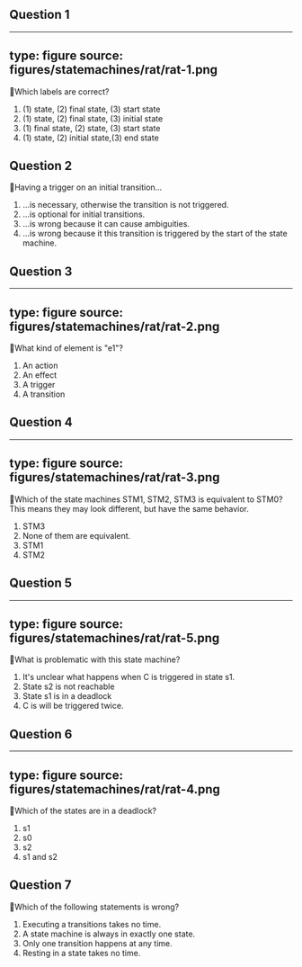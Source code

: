 ## Question 1

---
type: figure
source: figures/statemachines/rat/rat-1.png
---

:rat:Which labels are correct?

1. <span>(1)</span> state,         (2) final state,  (3) start state
2. <span>(1)</span> state,         (2) final state,  (3) initial state
3. <span>(1)</span> final state,   (2) state,        (3) start state
4. <span>(1)</span> state,         (2) initial state,(3) end state


## Question 2

:rat:Having a trigger on an initial transition...

1. ...is necessary, otherwise the transition is not triggered.
2. ...is optional for initial transitions.
3. ...is wrong because it can cause ambiguities.
4. ...is wrong because it this transition is triggered by the start of the state machine.


## Question 3


---
type: figure
source: figures/statemachines/rat/rat-2.png
---


:rat:What kind of element is "e1"?

1. An action
2. An effect
3. A trigger
4. A transition


## Question 4

---
type: figure
source: figures/statemachines/rat/rat-3.png
---

:rat:Which of the state machines STM1, STM2, STM3 is equivalent to STM0?
This means they may look different, but have the same behavior.

1. STM3
2. None of them are equivalent.
3. STM1
4. STM2


## Question 5

---
type: figure
source: figures/statemachines/rat/rat-5.png
---

:rat:What is problematic with this state machine?

1. It's unclear what happens when C is triggered in state s1.
2. State s2 is not reachable
3. State s1 is in a deadlock
4. C is will be triggered twice.


## Question 6

---
type: figure
source: figures/statemachines/rat/rat-4.png
---

:rat:Which of the states are in a deadlock?

1. s1
2. s0
3. s2
4. s1 and s2


## Question 7

:rat:Which of the following statements is wrong?

1. Executing a transitions takes no time.
2. A state machine is always in exactly one state.
3. Only one transition happens at any time.
4. Resting in a state takes no time.
